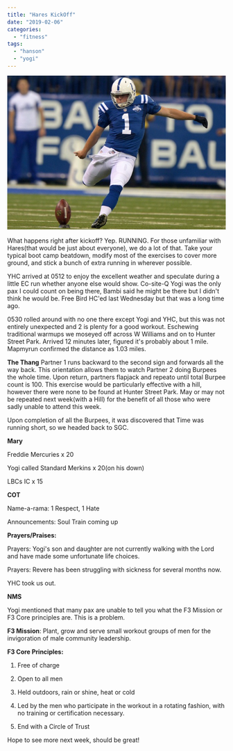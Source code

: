 ```yaml
---
title: "Hares KickOff"
date: "2019-02-06"
categories: 
  - "fitness"
tags: 
  - "hanson"
  - "yogi"
---
```


![Related image](images/Adam.Vinatieri.450.Auction.jpg)

What happens right after kickoff? Yep. RUNNING. For those unfamiliar with Hares(that would be just about everyone), we do a lot of that. Take your typical boot camp beatdown, modify most of the exercises to cover more ground, and stick a bunch of extra running in wherever possible.

YHC arrived at 0512 to enjoy the excellent weather and speculate during a little EC run whether anyone else would show. Co-site-Q Yogi was the only pax I could count on being there, Bambi said he might be there but I didn't think he would be. Free Bird HC'ed last Wednesday but that was a long time ago.

0530 rolled around with no one there except Yogi and YHC, but this was not entirely unexpected and 2 is plenty for a good workout. Eschewing traditional warmups we moseyed off across W Williams and on to Hunter Street Park. Arrived 12 minutes later, figured it's probably about 1 mile. Mapmyrun confirmed the distance as 1.03 miles.

**The Thang** Partner 1 runs backward to the second sign and forwards all the way back. This orientation allows them to watch Partner 2 doing Burpees the whole time. Upon return, partners flapjack and repeato until total Burpee count is 100. This exercise would be particularly effective with a hill, however there were none to be found at Hunter Street Park. May or may not be repeated next week(with a Hill) for the benefit of all those who were sadly unable to attend this week.

Upon completion of all the Burpees, it was discovered that Time was running short, so we headed back to SGC.

**Mary**

Freddie Mercuries x 20

Yogi called Standard Merkins x 20(on his down)

LBCs IC x 15

**COT**

Name-a-rama: 1 Respect, 1 Hate

Announcements: Soul Train coming up

**Prayers/Praises:**

Prayers: Yogi's son and daughter are not currently walking with the Lord and have made some unfortunate life choices.

Prayers: Revere has been struggling with sickness for several months now.

YHC took us out.

**NMS**

Yogi mentioned that many pax are unable to tell you what the F3 Mission or F3 Core principles are. This is a problem.

**F3 Mission**: Plant, grow and serve small workout groups of men for the invigoration of male community leadership.

**F3 Core Principles:** 

1) Free of charge

2) Open to all men

3) Held outdoors, rain or shine, heat or cold

4) Led by the men who participate in the workout in a rotating fashion, with no training or certification necessary.

5) End with a Circle of Trust

Hope to see more next week, should be great!
